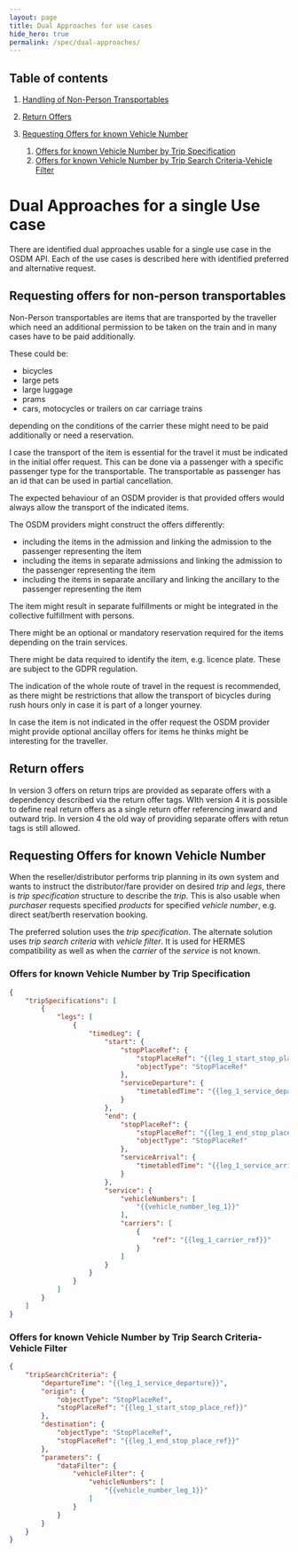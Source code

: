 ```yaml
---
layout: page
title: Dual Approaches for use cases
hide_hero: true
permalink: /spec/dual-approaches/
---
```


## Table of contents

1. [Handling of Non-Person Transportables](#NonPersonTransportables)

2. [Return Offers](#ReturnOffers)

3. [Requesting Offers for known Vehicle Number](#RequestingOffersforknownVehicleNumber)
   1. [Offers for known Vehicle Number by Trip Specification](#OffersforknownVehicleNumberbyTripSpecification)
   2. [Offers for known Vehicle Number by Trip Search Criteria-Vehicle Filter](#OffersforknownVehicleNumberbyTripSearchCriteriaVehicleFilter)
      

# Dual Approaches for a single Use case

There are identified dual approaches usable for a single use case in the OSDM API. Each of the use cases is described here with identified preferred and alternative request.

## Requesting offers for non-person transportables <a name="NonPersonTransportables">

Non-Person transportables are items that are transported by the traveller which need an additional permission to be taken on the train and in many cases have to be paid additionally.

These could be:

- bicycles
- large pets
- large luggage
- prams
- cars, motocycles or trailers on car carriage trains

depending on the conditions of the carrier these might need to be paid additionally or need a reservation.

I case the transport of the item is essential for the travel it must be indicated in the initial offer request. This can be done via a passenger with a specific passenger type for the transportable. The transportable as passenger has an id that can be used in partial cancellation.

The expected behaviour of an OSDM provider is that provided offers would always allow the transport of the indicated items.

The OSDM providers might construct the offers differently:

- including the items in the admission and linking the admission to the passenger representing the item
- including the items in separate admissions and linking the admission to the passenger representing the item
- including the items in separate ancillary and linking the ancillary to the passenger representing the item

The item might result in separate fulfillments or might be integrated in the collective fulfillment with persons. 

There might be an optional or mandatory reservation required for the items depending on the train services.

There might be data required to identify the item, e.g. licence plate. These are subject to the GDPR regulation.

The indication of the whole route of travel in the request is recommended, as there might be restrictions that allow the transport of bicycles during rush hours only in case it is part of a longer yourney.

In case the item is not indicated in the offer request the OSDM provider might provide optional ancillay offers for items he thinks might be interesting for the traveller.


## Return offers <a name="Return Offers">

In version 3 offers on return trips are provided as separate offers with a dependency described via the return offer tags. WIth version 4 it is possible to define real return offers as a single return offer referencing inward and outward trip. In version 4 the old way of providing separate offers with retun tags is still allowed.


## Requesting Offers for known Vehicle Number <a name="RequestingOffersforknownVehicleNumber">

When the reseller/distributor performs trip planning in its own system and wants to instruct the distributor/fare provider on desired _trip_ and _legs_, there is _trip specification_ structure to describe the _trip_. This is also usable when _purchaser_ requests specified _products_ for specified _vehicle number_, e.g. direct seat/berth reservation booking.

The preferred solution uses the _trip specification_. The alternate solution uses _trip search criteria_ with _vehicle filter_. It is used for HERMES compatibility as well as when the _carrier_ of the _service_ is not known.

### Offers for known Vehicle Number by Trip Specification <a name="OffersforknownVehicleNumberbyTripSpecification">

```json
{
    "tripSpecifications": [
        {
            "legs": [
                {
                    "timedLeg": {
                        "start": {
                            "stopPlaceRef": {
                                "stopPlaceRef": "{{leg_1_start_stop_place_ref}}",
                                "objectType": "StopPlaceRef"
                            },
                            "serviceDeparture": {
                                "timetabledTime": "{{leg_1_service_departure}}"
                            }
                        },
                        "end": {
                            "stopPlaceRef": {
                                "stopPlaceRef": "{{leg_1_end_stop_place_ref}}",
                                "objectType": "StopPlaceRef"
                            },
                            "serviceArrival": {
                                "timetabledTime": "{{leg_1_service_arrival}}"
                            }
                        },
                        "service": {
                            "vehicleNumbers": [
                                "{{vehicle_number_leg_1}}"
                            ],
                            "carriers": [
                                {
                                    "ref": "{{leg_1_carrier_ref}}"
                                }
                            ]
                        }
                    }
                }
            ]
        }
    ]
}
```

### Offers for known Vehicle Number by Trip Search Criteria-Vehicle Filter <a name="OffersforknownVehicleNumberbyTripSearchCriteriaVehicleFilter">

```json
{
    "tripSearchCriteria": {
        "departureTime": "{{leg_1_service_departure}}",
        "origin": {
            "objectType": "StopPlaceRef",
            "stopPlaceRef": "{{leg_1_start_stop_place_ref}}"
        },
        "destination": {
            "objectType": "StopPlaceRef",
            "stopPlaceRef": "{{leg_1_end_stop_place_ref}}"
        },
        "parameters": {
            "dataFilter": {
                "vehicleFilter": {
                    "vehicleNumbers": [
                        "{{vehicle_number_leg_1}}"
                    ]
                }
            }
        }
    }
}
```
